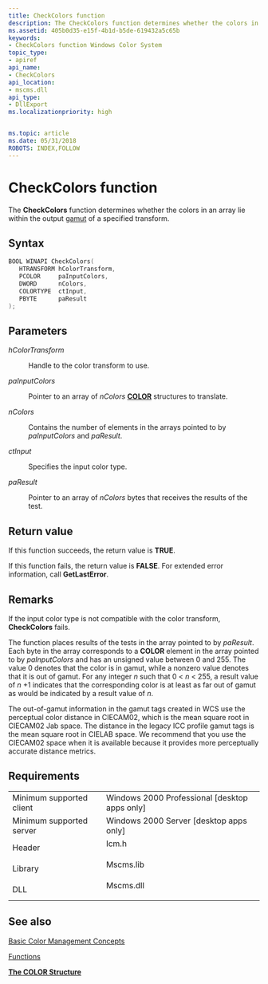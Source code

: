 ```yaml
---
title: CheckColors function
description: The CheckColors function determines whether the colors in an array lie within the output gamut of a specified transform.
ms.assetid: 405b0d35-e15f-4b1d-b5de-619432a5c65b
keywords:
- CheckColors function Windows Color System
topic_type:
- apiref
api_name:
- CheckColors
api_location:
- mscms.dll
api_type:
- DllExport
ms.localizationpriority: high


ms.topic: article
ms.date: 05/31/2018
ROBOTS: INDEX,FOLLOW
---
```


# CheckColors function

The **CheckColors** function determines whether the colors in an array lie within the output [gamut](g.md) of a specified transform.

## Syntax


```C++
BOOL WINAPI CheckColors(
   HTRANSFORM hColorTransform,
   PCOLOR     paInputColors,
   DWORD      nColors,
   COLORTYPE  ctInput,
   PBYTE      paResult
);
```



## Parameters

<dl> <dt>

*hColorTransform* 
</dt> <dd>

Handle to the color transform to use.

</dd> <dt>

*paInputColors* 
</dt> <dd>

Pointer to an array of *nColors* [**COLOR**](color.md) structures to translate.

</dd> <dt>

*nColors* 
</dt> <dd>

Contains the number of elements in the arrays pointed to by *paInputColors* and *paResult*.

</dd> <dt>

*ctInput* 
</dt> <dd>

Specifies the input color type.

</dd> <dt>

*paResult* 
</dt> <dd>

Pointer to an array of *nColors* bytes that receives the results of the test.

</dd> </dl>

## Return value

If this function succeeds, the return value is **TRUE**.

If this function fails, the return value is **FALSE**. For extended error information, call **GetLastError**.

## Remarks

If the input color type is not compatible with the color transform, **CheckColors** fails.

The function places results of the tests in the array pointed to by *paResult*. Each byte in the array corresponds to a **COLOR** element in the array pointed to by *paInputColors* and has an unsigned value between 0 and 255. The value 0 denotes that the color is in gamut, while a nonzero value denotes that it is out of gamut. For any integer *n* such that 0 &lt; *n* &lt; 255, a result value of *n* +1 indicates that the corresponding color is at least as far out of gamut as would be indicated by a result value of *n*.

The out-of-gamut information in the gamut tags created in WCS use the perceptual color distance in CIECAM02, which is the mean square root in CIECAM02 Jab space. The distance in the legacy ICC profile gamut tags is the mean square root in CIELAB space. We recommend that you use the CIECAM02 space when it is available because it provides more perceptually accurate distance metrics.

## Requirements



|                                     |                                                                                      |
|-------------------------------------|--------------------------------------------------------------------------------------|
| Minimum supported client<br/> | Windows 2000 Professional \[desktop apps only\]<br/>                           |
| Minimum supported server<br/> | Windows 2000 Server \[desktop apps only\]<br/>                                 |
| Header<br/>                   | <dl> <dt>Icm.h</dt> </dl>     |
| Library<br/>                  | <dl> <dt>Mscms.lib</dt> </dl> |
| DLL<br/>                      | <dl> <dt>Mscms.dll</dt> </dl> |



## See also

<dl> <dt>

[Basic Color Management Concepts](basic-color-management-concepts.md)
</dt> <dt>

[Functions](functions.md)
</dt> <dt>

[**The COLOR Structure**](color.md)
</dt> </dl>

 

 





